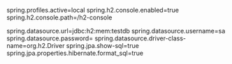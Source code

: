 spring.profiles.active=local
spring.h2.console.enabled=true
spring.h2.console.path=/h2-console

spring.datasource.url=jdbc:h2:mem:testdb
spring.datasource.username=sa
spring.datasource.password=
spring.datasource.driver-class-name=org.h2.Driver
spring.jpa.show-sql=true
spring.jpa.properties.hibernate.format_sql=true
